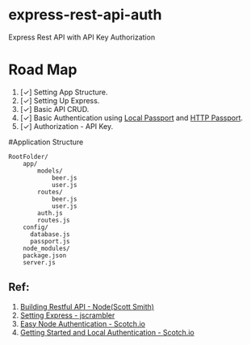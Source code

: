 # express-rest-api-auth
Express Rest API with API Key Authorization

# Road Map
1. [✓] Setting App Structure.
2. [✓] Setting Up Express.
3. [✓] Basic API CRUD.
4. [✓] Basic Authentication using [Local Passport](https://github.com/jaredhanson/passport-local) and [HTTP Passport](https://github.com/jaredhanson/passport-http).
5. [✓] Authorization - API Key.


#Application Structure

    RootFolder/
        app/
            models/
                beer.js
                user.js
            routes/
                beer.js
                user.js
            auth.js
            routes.js
        config/
          database.js
          passport.js
        node_modules/
        package.json
        server.js

Ref:
------
1. [Building Restful API - Node(Scott Smith)](http://scottksmith.com/blog/2014/05/02/building-restful-apis-with-node/)
2. [Setting Express - jscrambler](https://blog.jscrambler.com/setting-up-5-useful-middlewares-for-an-express-api/)
3. [Easy Node Authentication - Scotch.io](https://scotch.io/tutorials/authenticate-a-node-js-api-with-json-web-tokens)
4. [Getting Started and Local Authentication - Scotch.io](http://scotch.io/tutorials/javascript/easy-node-authentication-setup-and-local)
